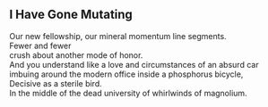 I Have Gone Mutating
--------------------
Our new fellowship, our mineral momentum line segments.  
Fewer and fewer  
crush about another mode of honor.  
And you understand like a love and circumstances of an absurd car  
imbuing around the modern office inside a phosphorus bicycle,  
Decisive as a sterile bird.  
In the middle of the dead university of whirlwinds of magnolium.  
